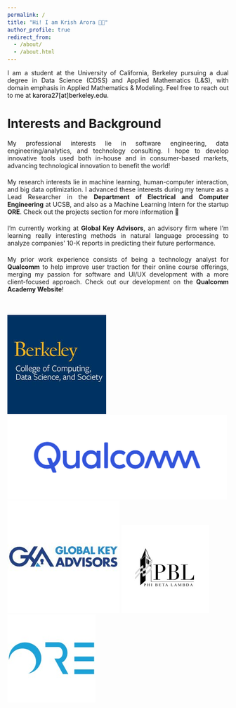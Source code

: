 ```yaml
---
permalink: /
title: "Hi! I am Krish Arora 👋🏼"
author_profile: true
redirect_from: 
  - /about/
  - /about.html
---
```

<div style="text-align: justify; margin-bottom: 20px;">
I am a student at the University of California, Berkeley pursuing a dual degree in Data Science (CDSS) and Applied Mathematics (L&S), with domain emphasis in Applied Mathematics & Modeling. Feel free to reach out to me at 
<a href="mailto:karora27@berkeley.edu" style="text-decoration: none; color: inherit; font-weight: 550;">karora27[at]berkeley.edu</a>.
</div>

Interests and Background
======


<div style="text-align: justify; margin-bottom: 20px;">
    My professional interests lie in software engineering, data engineering/analytics, and technology consulting. I hope to develop innovative tools used both in-house and in consumer-based markets, advancing technological innovation to benefit the world!
</div>

<div style="text-align: justify; margin-bottom: 20px;">
    My research interests lie in machine learning, human-computer interaction, and big data optimization. I advanced these interests during my tenure as a Lead Researcher in the <a href="https://www.ece.ucsb.edu/" style="text-decoration: none; color: inherit; font-weight: bold;">Department of Electrical and Computer Engineering</a> at UCSB, and also as a Machine Learning Intern for the startup <a href="https://www.ore.green/" style="text-decoration: none; color: inherit; font-weight: bold;">ORE</a>. Check out the projects section for more information 👀
</div>

<div style="text-align: justify; margin-bottom: 20px;">
    I’m currently working at <a href="https://gkadvisors.com/" style="text-decoration: none; color: inherit; font-weight: bold;">Global Key Advisors</a>, an advisory firm where I’m learning really interesting methods in natural language processing to analyze companies' 10-K reports in predicting their future performance.
</div>

<div style="text-align: justify; margin-bottom: 50px;">
    My prior work experience consists of being a technology analyst for <a href="https://qualcomm.com/" style="text-decoration: none; color: inherit; font-weight: bold;">Qualcomm</a> to help improve user traction for their online course offerings, merging my passion for software and UI/UX development with a more client-focused approach. Check out our development on the <a href="https://academy.qualcomm.com/" style="text-decoration: none; color: inherit; font-weight: bold;">Qualcomm Academy Website</a>!
</div>


![CDSS](<../files/berk cdss.jpeg>)
<img src="../files/qualcomm.jpg" alt="Qualcomm" style="width: 500px;"/>
![GKA](../files/gka_no_border.jpg)
![PBL](<../files/pbl cal.jpeg>)
![ORE](../files/ore.jpeg)